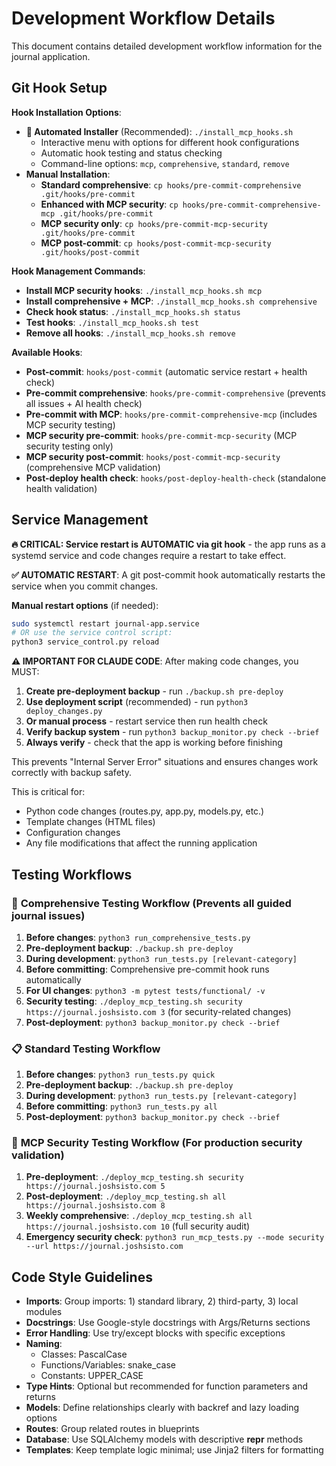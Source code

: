 # Development Workflow Details

This document contains detailed development workflow information for the journal application.

## Git Hook Setup

**Hook Installation Options**:
- **🚀 Automated Installer** (Recommended): `./install_mcp_hooks.sh`
  - Interactive menu with options for different hook configurations
  - Automatic hook testing and status checking
  - Command-line options: `mcp`, `comprehensive`, `standard`, `remove`
- **Manual Installation**:
  - **Standard comprehensive**: `cp hooks/pre-commit-comprehensive .git/hooks/pre-commit`
  - **Enhanced with MCP security**: `cp hooks/pre-commit-comprehensive-mcp .git/hooks/pre-commit`
  - **MCP security only**: `cp hooks/pre-commit-mcp-security .git/hooks/pre-commit`
  - **MCP post-commit**: `cp hooks/post-commit-mcp-security .git/hooks/post-commit`

**Hook Management Commands**:
- **Install MCP security hooks**: `./install_mcp_hooks.sh mcp`
- **Install comprehensive + MCP**: `./install_mcp_hooks.sh comprehensive`
- **Check hook status**: `./install_mcp_hooks.sh status`
- **Test hooks**: `./install_mcp_hooks.sh test`
- **Remove all hooks**: `./install_mcp_hooks.sh remove`

**Available Hooks**:
- **Post-commit**: `hooks/post-commit` (automatic service restart + health check)
- **Pre-commit comprehensive**: `hooks/pre-commit-comprehensive` (prevents all issues + AI health check)
- **Pre-commit with MCP**: `hooks/pre-commit-comprehensive-mcp` (includes MCP security testing)
- **MCP security pre-commit**: `hooks/pre-commit-mcp-security` (MCP security testing only)
- **MCP security post-commit**: `hooks/post-commit-mcp-security` (comprehensive MCP validation)
- **Post-deploy health check**: `hooks/post-deploy-health-check` (standalone health validation)

## Service Management

**🔥 CRITICAL: Service restart is AUTOMATIC via git hook** - the app runs as a systemd service and code changes require a restart to take effect.

**✅ AUTOMATIC RESTART**: A git post-commit hook automatically restarts the service when you commit changes.

**Manual restart options** (if needed):
```bash
sudo systemctl restart journal-app.service
# OR use the service control script:
python3 service_control.py reload
```

**⚠️ IMPORTANT FOR CLAUDE CODE**: After making code changes, you MUST:
1. **Create pre-deployment backup** - run `./backup.sh pre-deploy`
2. **Use deployment script** (recommended) - run `python3 deploy_changes.py`
3. **Or manual process** - restart service then run health check
4. **Verify backup system** - run `python3 backup_monitor.py check --brief`
5. **Always verify** - check that the app is working before finishing

This prevents "Internal Server Error" situations and ensures changes work correctly with backup safety.

This is critical for:
- Python code changes (routes.py, app.py, models.py, etc.)
- Template changes (HTML files)
- Configuration changes
- Any file modifications that affect the running application

## Testing Workflows

### 🎯 **Comprehensive Testing Workflow** (Prevents all guided journal issues)
1. **Before changes**: `python3 run_comprehensive_tests.py`
2. **Pre-deployment backup**: `./backup.sh pre-deploy`
3. **During development**: `python3 run_tests.py [relevant-category]`
4. **Before committing**: Comprehensive pre-commit hook runs automatically
5. **For UI changes**: `python3 -m pytest tests/functional/ -v`
6. **Security testing**: `./deploy_mcp_testing.sh security https://journal.joshsisto.com 3` (for security-related changes)
7. **Post-deployment**: `python3 backup_monitor.py check --brief`

### 📋 **Standard Testing Workflow**
1. **Before changes**: `python3 run_tests.py quick`
2. **Pre-deployment backup**: `./backup.sh pre-deploy`
3. **During development**: `python3 run_tests.py [relevant-category]`
4. **Before committing**: `python3 run_tests.py all`
5. **Post-deployment**: `python3 backup_monitor.py check --brief`

### 🚀 **MCP Security Testing Workflow** (For production security validation)
1. **Pre-deployment**: `./deploy_mcp_testing.sh security https://journal.joshsisto.com 5`
2. **Post-deployment**: `./deploy_mcp_testing.sh all https://journal.joshsisto.com 8`
3. **Weekly comprehensive**: `./deploy_mcp_testing.sh all https://journal.joshsisto.com 10` (full security audit)
4. **Emergency security check**: `python3 run_mcp_tests.py --mode security --url https://journal.joshsisto.com`

## Code Style Guidelines

- **Imports**: Group imports: 1) standard library, 2) third-party, 3) local modules
- **Docstrings**: Use Google-style docstrings with Args/Returns sections
- **Error Handling**: Use try/except blocks with specific exceptions
- **Naming**: 
  - Classes: PascalCase
  - Functions/Variables: snake_case
  - Constants: UPPER_CASE
- **Type Hints**: Optional but recommended for function parameters and returns
- **Models**: Define relationships clearly with backref and lazy loading options
- **Routes**: Group related routes in blueprints
- **Database**: Use SQLAlchemy models with descriptive __repr__ methods
- **Templates**: Keep template logic minimal; use Jinja2 filters for formatting